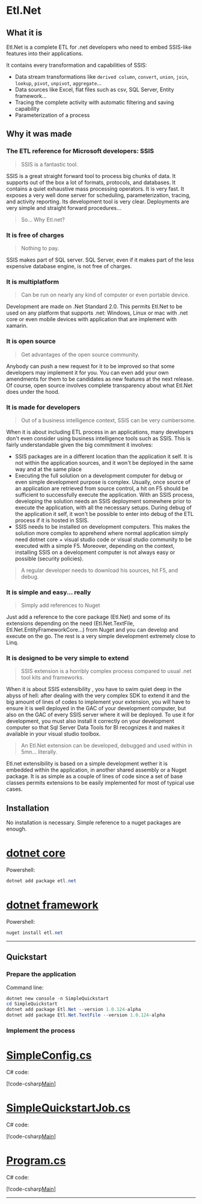 <!-- ![Logo Etl.Net](images/full-black-logo.svg) -->

# Etl.Net

## What it is

Etl.Net is a complete ETL for .net developers who need to embed SSIS-like features into their applications.

It contains every transformation and capabilities of SSIS:

- Data stream transformations like `derived column`, `convert`, `union`, `join`, `lookup`, `pivot`, `unpivot`, `aggregate`...
- Data sources like Excel, flat files such as csv, SQL Server, Entity framework...
- Tracing the complete activity with automatic filtering and saving capability
- Parameterization of a process

## Why it was made

### The ETL reference for Microsoft developers: SSIS

> SSIS is a fantastic tool.

SSIS is a great straight forward tool to process big chunks of data. It supports out of the box a lot of formats, protocols, and databases. It contains a quiet exhaustive mass processing operators. It is very fast. It exposes a very well done server for scheduling, parameterization, tracing, and activity reporting. Its development tool is very clear. Deployments are very simple and straight forward procedures...

> So... Why Etl.net?

### It is free of charges

> Nothing to pay.

SSIS makes part of SQL server. SQL Server, even if it makes part of the less expensive database engine, is not free of charges.

### It is multiplatform

> Can be run on nearly any kind of computer or even portable device.

Development are made on .Net Standard 2.0. This permits Etl.Net to be used on any platform that supports .net: Windows, Linux or mac with .net core or even mobile devices with application that are implement with xamarin.

### It is open source

> Get advantages of the open source community.

Anybody can push a new request for it to be improved so that some developers may implement it for you. You can even add your own amendments for them to be candidates as new features at the next release. Of course, open source involves complete transparency about what Etl.Net does under the hood.

### It is made for developers

> Out of a business intelligence context, SSIS can be very cumbersome.

When it is about including ETL process in an applications, many developers don't even consider using business intelligence tools such as SSIS. This is fairly understandable given the big commitment it involves:

- SSIS packages are in a different location than the application it self. It is not within the application sources, and it won't be deployed in the same way and at the same place
- Executing the full solution on a development computer for debug or even simple development purpose is complex. Usually, once source of an application are retrieved from source control, a hit on F5 should be sufficient to successfully execute the application. With an SSIS process, developing the solution needs an SSIS deployment somewhere prior to execute the application, with all the necessary setups. During debug of the application it self, it won't be possible to enter into debug of the ETL process if it is hosted in SSIS.
- SSIS needs to be installed on development computers. This makes the solution more complex to apprehend where normal application simply need dotnet core + visual studio code or visual studio community to be executed with a simple F5. Moreover, depending on the context, installing SSIS on a development computer is not always easy or possible (security policies).

> A regular developer needs to download his sources, hit F5, and debug.

### It is simple and easy... really

> Simply add references to Nuget

Just add a reference to the core package (Etl.Net) and some of its extensions depending on the need (Etl.Net.TextFile, Etl.Net.EntityFrameworkCore...) from Nuget and you can develop and execute on the go. The rest is a very simple development extremely close to Linq.

### It is designed to be very simple to extend

> SSIS extension is a horribly complex process compared to usual .net tool kits and frameworks.

When it is about SSIS extensibility , you have to swim quiet deep in the abyss of hell: after dealing with the very complex SDK to extend it and the big amount of lines of codes to implement your extension, you will have to ensure it is well deployed in the GAC of your development computer, but also on the GAC of every SSIS server where it will be deployed. To use it for development, you must also install it correctly on your development computer so that Sql Server Data Tools for BI recognizes it and makes it available in your visual studio toolbox.

> An Etl.Net extension can be developed, debugged and used within in 5mn... literally.

Etl.net extensibility is based on a simple development wether it is embedded within the application, in another shared assembly or a Nuget package. It is as simple as a couple of lines of code since a set of base classes permits extensions to be easily implemented for most of typical use cases.

## Installation

No installation is necessary. Simple reference to a nuget packages are enough.

# [dotnet core](#tab/dotnetcore)

Powershell:

```powershell
dotnet add package etl.net
```

# [dotnet framework](#tab/dotnetframework)

Powershell:

```powershell
nuget install etl.net
```

***

## Quickstart

### Prepare the application

Command line:

```powershell
dotnet new console -n SimpleQuickstart
cd SimpleQuickstart
dotnet add package Etl.Net --version 1.0.124-alpha
dotnet add package Etl.Net.TextFile --version 1.0.124-alpha
```

### Implement the process

# [SimpleConfig.cs](#tab/SimpleConfig)

C# code:

[!code-csharp[Main](../src/Samples/SimpleQuickstart/SimpleConfig.cs)]

# [SimpleQuickstartJob.cs](#tab/SimpleQuickstartJob)

C# code:

[!code-csharp[Main](../src/Samples/SimpleQuickstart/SimpleQuickstartJob.cs)]

# [Program.cs](#tab/Program)

C# code:

[!code-csharp[Main](../src/Samples/SimpleQuickstart/Program.cs)]

***
